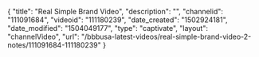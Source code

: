 {
    "title": "Real Simple Brand Video",
    "description": "",
    "channelid": "111091684",
    "videoid": "111180239",
    "date_created": "1502924181",
    "date_modified": "1504049177",
    "type": "captivate",
    "layout": "channelVideo",
    "url": "\/bbbusa-latest-videos\/real-simple-brand-video-2-notes\/111091684-111180239"
}